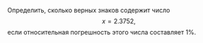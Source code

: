 Определить, сколько верных знаков содержит число
$$ x = 2.3752, $$
если относительная погрешность этого числа составляет $1\%$.